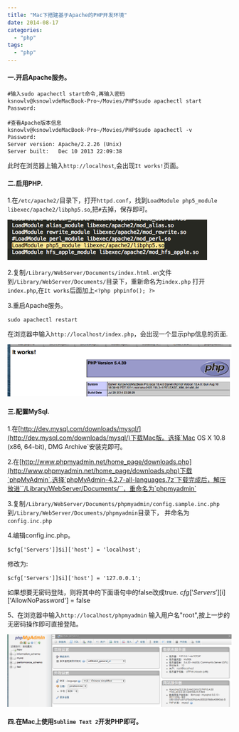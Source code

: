 ```yaml
---
title: "Mac下搭建基于Apache的PHP开发环境"
date: 2014-08-17
categories:
  - "php"
tags:
  - "php"
---
```

<!--more-->

#### 一.开启Apache服务。<!--more-->
    #输入sudo apachectl start命令,再输入密码
    ksnowlv@ksnowlvdeMacBook-Pro~/Movies/PHP$sudo apachectl start
    Password:
    
    #查看Apache版本信息
    ksnowlv@ksnowlvdeMacBook-Pro~/Movies/PHP$sudo apachectl -v
    Password:
    Server version: Apache/2.2.26 (Unix)
    Server built:   Dec 10 2013 22:09:38
此时在浏览器上输入`http://localhost`,会出现`It works!`页面。

#### 二.启用PHP.
1.在`/etc/apache2/`目录下，打开`httpd.conf`，找到`LoadModule php5_module libexec/apache2/libphp5.so`,把`#`去掉，保存即可。

![image](/images/post/2014-08-17-mac-xia-da-jian-ji-yu-apachede-phpkai-fa-huan-jing/use_php.png)

2.复制`/Library/WebServer/Documents/index.html.en`文件到`/Library/WebServer/Documents/`目录下，重新命名为`index.php`
  打开`index.php`,在`It works`后面加上`<?php phpinfo(); ?>`
  
3.重启Apache服务。

    sudo apachectl restart
    
在浏览器中输入`http://localhost/index.php`，会出现一个显示php信息的页面.
 
 ![image](/images/post/2014-08-17-mac-xia-da-jian-ji-yu-apachede-phpkai-fa-huan-jing/php_page.png)

#### 三.配置MySql.
1.在[http://dev.mysql.com/downloads/mysql/](http://dev.mysql.com/downloads/mysql/)下载Mac版。选择`Mac OS X 10.8 (x86, 64-bit), DMG Archive`安装完即可。

2.在[http://www.phpmyadmin.net/home_page/downloads.php](http://www.phpmyadmin.net/home_page/downloads.php)下载`phpMyAdmin`,选择`phpMyAdmin-4.2.7-all-languages.7z`下载完成后，解压放进``/Library/WebServer/Documents/``，重命名为`phpmyadmin`

3.复制`/Library/WebServer/Documents/phpmyadmin/config.sample.inc.php`到`/Library/WebServer/Documents/phpmyadmin`目录下， 并命名为`config.inc.php`

4.编辑config.inc.php。

    $cfg['Servers']]$i]['host'] = 'localhost';
修改为:
   
    $cfg['Servers']]$i]['host'] = '127.0.0.1'; 
    
如果想要无密码登陆，则将其中的下面语句中的false改成true.
    $cfg['Servers'][$i]['AllowNoPassword'] = false
 
5、在浏览器中输入`http://localhost/phpmyadmin`
 输入用户名"root",按上一步的无密码操作即可直接登陆。
 
  ![image](/images/post/2014-08-17-mac-xia-da-jian-ji-yu-apachede-phpkai-fa-huan-jing/mysql_page.png)
 
#### 四.在Mac上使用`Sublime Text 2`开发PHP即可。